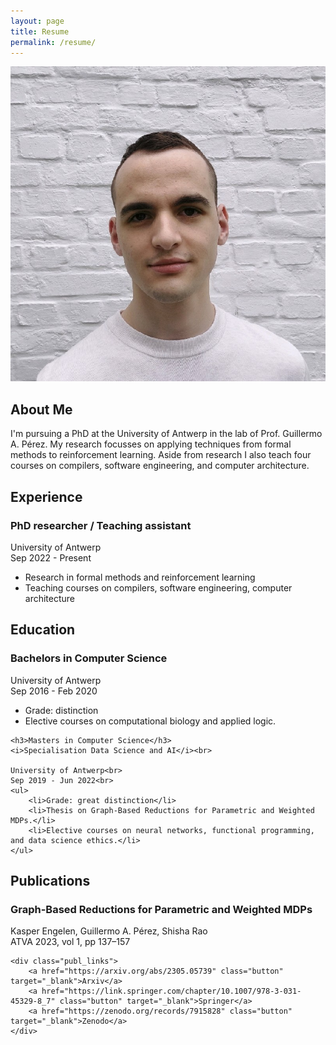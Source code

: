 ```yaml
---
layout: page
title: Resume
permalink: /resume/
---
```


<div class="profile-container cv_section" id="about">
    <div class="profile-picture">
        <img src="/assets/images/profile_picture_20240605.jpeg" alt="Avatar">
    </div>
    <div class="about-me">
        <h2>About Me</h2>
        <p>I'm pursuing a PhD at the University of Antwerp in the lab of Prof. Guillermo A. Pérez. My research focusses on applying techniques from formal methods to reinforcement learning. Aside from research I also teach four courses on compilers, software engineering, and computer architecture.</p>
    </div>
</div>


<div class="cv_section" id="exp">
	<h2>Experience</h2>
	<h3>PhD researcher / Teaching assistant</h3>
	University of Antwerp<br>
	Sep 2022 - Present<br>
	<ul>
		<li>Research in formal methods and reinforcement learning</li>
		<li>Teaching courses on compilers, software engineering, computer architecture</li>
	</ul>
</div>

<div class="cv_section" id="educ">
	<h2>Education</h2>
	<h3>Bachelors in Computer Science</h3>
	University of Antwerp<br>
	Sep 2016 - Feb 2020<br>
        <ul>
        <li>Grade: distinction</li>
        <li>Elective courses on computational biology and applied logic.</li>
    </ul>

	<h3>Masters in Computer Science</h3>
	<i>Specialisation Data Science and AI</i><br>

	University of Antwerp<br>
	Sep 2019 - Jun 2022<br>
    <ul>
        <li>Grade: great distinction</li>
        <li>Thesis on Graph-Based Reductions for Parametric and Weighted MDPs.</li>
        <li>Elective courses on neural networks, functional programming, and data science ethics.</li>
    </ul>
</div>

<div class="cv_section">
	<h2 id="publ">Publications</h2>
	<h3>Graph-Based Reductions for Parametric and Weighted MDPs</h3>
    Kasper Engelen, Guillermo A. Pérez, Shisha Rao <br>
    ATVA 2023, vol 1, pp 137–157

    <div class="publ_links">
        <a href="https://arxiv.org/abs/2305.05739" class="button" target="_blank">Arxiv</a>
        <a href="https://link.springer.com/chapter/10.1007/978-3-031-45329-8_7" class="button" target="_blank">Springer</a>
        <a href="https://zenodo.org/records/7915828" class="button" target="_blank">Zenodo</a>
    </div>
</div>
